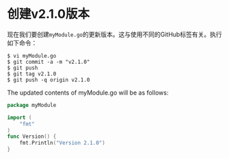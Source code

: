 # 创建v2.1.0版本

现在我们要创建`myModule.go`的更新版本。这与使用不同的GitHub标签有关。执行如下命令：

```shell
$ vi myModule.go
$ git commit -a -m "v2.1.0"
$ git push
$ git tag v2.1.0
$ git push -q origin v2.1.0
```

The updated contents of myModule.go will be as follows:

```go
package myModule

import (
    "fmt"
)
func Version() {
    fmt.Println("Version 2.1.0")
}
```
